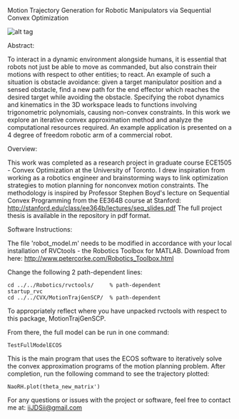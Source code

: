Motion Trajectory Generation for Robotic Manipulators via Sequential Convex Optimization

![alt tag](http://i.imgur.com/OHOQsEr.png)

Abstract: 

To interact in a dynamic environment alongside humans, it is essential that robots not just 
be able to move as commanded, but also constrain their motions with respect to other entities;
to react. An example of such a situation is obstacle avoidance: given a target manipulator 
position and a sensed obstacle, find a new path for the end effector which reaches the desired 
target while avoiding the obstacle. Specifying the robot dynamics and kinematics in the 3D 
workspace leads to functions involving trigonometric polynomials, causing non-convex constraints. 
In this work we explore an iterative convex approximation method and analyze the computational 
resources required. An example application is presented on a 4 degree of freedom robotic arm of 
a commercial robot.

Overview: 

This work was completed as a research project in graduate course ECE1505 - Convex Optimization
at the University of Toronto. I drew inspiration from working as a robotics engineer and 
brainstorming ways to link optimization strategies to motion planning for nonconvex motion
constraints. The methodology is inspired by Professor Stephen Boyd's lecture on Sequential Convex
Programming from the EE364B course at Stanford: 
http://stanford.edu/class/ee364b/lectures/seq_slides.pdf
The full project thesis is available in the repository in pdf format. 

Software Instructions: 

The file 'robot_model.m' needs to be modified in accordance with your local installation of
RVCtools - the Robotics Toolbox for MATLAB. Download from here: 
http://www.petercorke.com/Robotics_Toolbox.html

Change the following 2 path-dependent lines: 

    cd ../../Robotics/rvctools/     % path-dependent   
    startup_rvc
    cd ../../CVX/MotionTrajGenSCP/  % path-dependent

To appropriately reflect where you have unpacked rvctools with respect to this package, 
MotionTrajGenSCP. 

From there, the full model can be run in one command:

    TestFullModelECOS

This is the main program that uses the ECOS software to iteratively solve the convex
approximation programs of the motion planning problem. After completion, run the following
command to see the trajectory plotted:

    NaoRH.plot(theta_new_matrix')

For any questions or issues with the project or software, feel free to contact me at:
iiJDSii@gmail.com